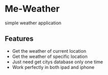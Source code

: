 # Me-Weather
simple weather application
## Features
- Get the weather of current location
- Get the weather of specific location
- Just need get citys database only one time
- Work perfectly in both ipad and iphone
